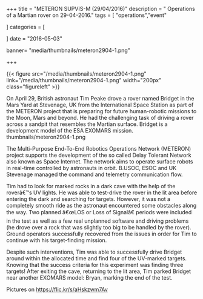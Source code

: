 +++
title = "METERON SUPVIS-M (29/04/2016)"
description = " Operations of a Martian rover on 29-04-2016."
tags = [
   "operations","event"

]
categories = [

]
date = "2016-05-03"


banner= "media/thumbnails/meteron2904-1.png"


+++

{{< figure src="/media/thumbnails/meteron2904-1.png"  link="/media/thumbnails/meteron2904-1.png"  width="200px" class="figureleft" >}}

On April 29, British astronaut Tim Peake drove a rover named Bridget in the Mars Yard at Stevenage, UK from the International Space Station as part of the METERON project that is preparing for future human-robotic missions to the Moon, Mars and beyond. He had the challenging task of driving a rover across a sandpit that resembles the Martian surface. Bridget is a development model of the ESA EXOMARS mission.
thumbnails/meteron2904-1.png

The Multi-Purpose End-To-End Robotics Operations Network (METERON) project supports the development of the so called Delay Tolerant Network also known as Space Internet. The network aims to operate surface robots in real-time controlled by astronauts in orbit. B.USOC, ESOC and UK Stevenage managed the command and telemetry communication flow.

Tim had to look for marked rocks in a dark cave with the help of the roverâ€™s UV lights. He was able to test-drive the rover in the lit area before entering the dark and searching for targets. However, it was not a completely smooth ride as the astronaut encountered some obstacles along the way. Two planned â€œLOS or Loss of Signalâ€ periods were included in the test as well as a few real unplanned software and driving problems (he drove over a rock that was slightly too big to be handled by the rover). Ground operators successfully recovered from the issues in order for Tim to continue with his target-finding mission.

Despite such interventions, Tim was able to successfully drive Bridget around within the allocated time and find four of the UV-marked targets. Knowing that the success criteria for this experiment was finding three targets! After exiting the cave, returning to the lit area, Tim parked Bridget near another EXOMARS model: Bryan, marking the end of the test.

Pictures on https://flic.kr/s/aHskzwm7Av
